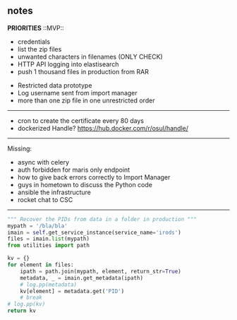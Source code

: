 
## notes

**PRIORITIES** ::MVP::

* credentials
* list the zip files
* unwanted characters in filenames (ONLY CHECK)
* HTTP API logging into elastisearch
* push 1 thousand files in production from RAR
- Restricted data prototype
- Log username sent from import manager
- more than one zip file in one unrestricted order

---

- cron to create the certificate every 80 days
- dockerized Handle? https://hub.docker.com/r/osul/handle/

---

Missing:
- async with celery
- auth forbidden for maris only endpoint
- how to give back errors correctly to Import Manager
- guys in hometown to discuss the Python code
- ansible the infrastructure
- rocket chat to CSC

---

```python
""" Recover the PIDs from data in a folder in production """
mypath = '/bla/bla'
imain = self.get_service_instance(service_name='irods')
files = imain.list(mypath)
from utilities import path

kv = {}
for element in files:
    ipath = path.join(mypath, element, return_str=True)
    metadata, _ = imain.get_metadata(ipath)
    # log.pp(metadata)
    kv[element] = metadata.get('PID')
    # break
# log.pp(kv)
return kv
```

